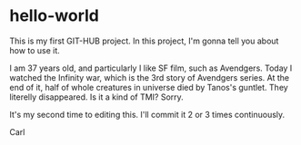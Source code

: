 # hello-world

This is my first GIT-HUB project.
In this project, I'm gonna tell you about how to use it. 

I am 37 years old, and particularly I like SF film, such as Avendgers. 
Today I watched the Infinity war, which is the 3rd story of Avendgers series. 
At the end of it, half of whole creatures in universe died by Tanos's guntlet. They literelly disappeared. 
Is it a kind of TMI? Sorry.

It's my second time to editing this. I'll commit it 2 or 3 times continuously. 

Carl
